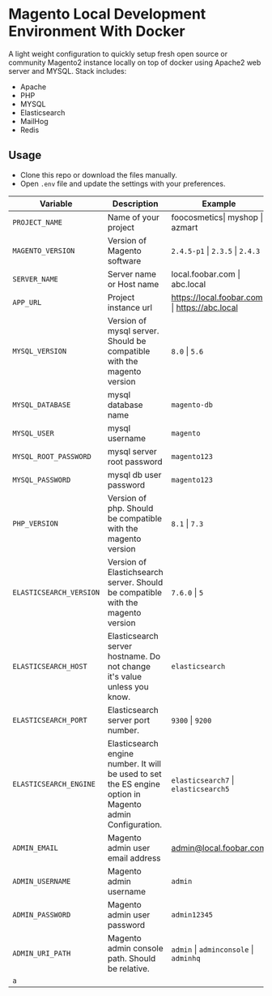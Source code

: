 # Magento Local Development Environment With Docker

A light weight configuration to quickly setup fresh open source or community Magento2 instance locally on top of docker using Apache2 web server and MYSQL. 
Stack includes:
 - Apache
 - PHP
 - MYSQL
 - Elasticsearch
 - MailHog
 - Redis
 
## Usage
- Clone this repo or download the files manually.
- Open `.env` file and update the settings with your preferences.
	
| Variable| Description |Example|
|---	|---	|---	|
|   `PROJECT_NAME`	|   Name of your project	|   foocosmetics\| myshop \| azmart	|
|   `MAGENTO_VERSION`	|   Version of Magento software	|   `2.4.5-p1` \| `2.3.5` \| `2.4.3`	|
|   `SERVER_NAME`	|   Server name or Host name|  local.foobar.com \| abc.local 	|
|   `APP_URL`	|   Project instance url	|  https://local.foobar.com \| https://abc.local 	|
|   `MYSQL_VERSION`	|   Version of mysql server. Should be compatible with the magento  version	|  `8.0` \| `5.6` 	|
|   `MYSQL_DATABASE`	|   mysql database name	|  `magento-db` 	|
|   `MYSQL_USER`	|  mysql username	|  `magento` 	|
|   `MYSQL_ROOT_PASSWORD`	|   mysql server root password	|  `magento123` 	|
|   `MYSQL_PASSWORD`	|   mysql db user password	|  `magento123` 	|
| `PHP_VERSION` | Version of php. Should be compatible with the magento  version | `8.1` \| `7.3` |
| `ELASTICSEARCH_VERSION` | Version of Elastichsearch server.  Should be compatible with the magento  version | `7.6.0` \| `5` |
| `ELASTICSEARCH_HOST` | Elasticsearch server hostname. Do not change it's value unless you know. | `elasticsearch` |
| `ELASTICSEARCH_PORT` | Elasticsearch server port number. | `9300` \| `9200` |
| `ELASTICSEARCH_ENGINE` | Elasticsearch engine number. It will be used to set the ES engine option in Magento admin Configuration. | `elasticsearch7` \| `elasticsearch5` |
| `ADMIN_EMAIL` | Magento admin user email address | admin@local.foobar.com |
| `ADMIN_USERNAME` | Magento admin username | `admin` |
| `ADMIN_PASSWORD` |Magento admin user password  | `admin12345` |
| `ADMIN_URI_PATH` | Magento admin console path. Should be relative. | `admin` \| `adminconsole` \| `adminhq` |
| `a` |  |  |




